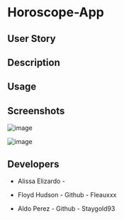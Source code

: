 # Horoscope-App

## User Story

## Description

## Usage



## Screenshots

![image](https://user-images.githubusercontent.com/112224915/214143668-99040c72-6d90-48fe-8a65-96af6ddca49d.png)


![image](https://user-images.githubusercontent.com/112224915/213949553-f5917dd0-bfc5-4ed6-a8d2-265224737a9f.png)

## Developers
* Alissa Elizardo - 

* Floyd Hudson -
  Github - Fleauxxx

* Aldo Perez - 
  Github - Staygold93
